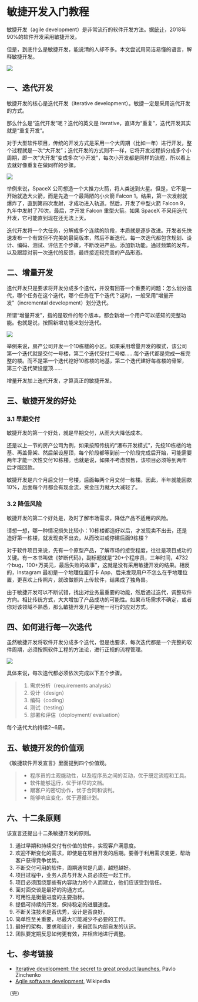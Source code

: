 # 敏捷开发入门教程

敏捷开发（agile development）是非常流行的软件开发方法。据[统计](https://www.statista.com/statistics/673786/worldwide-software-development-survey-agile-development-continuous-integration-adoption/)，2018年90%的软件开发采用敏捷开发。

但是，到底什么是敏捷开发，能说清的人却不多。本文尝试用简洁易懂的语言，解释敏捷开发。

![](https://cdn.beekka.com/blogimg/asset/201903/bg2019030701.jpg)

## 一、迭代开发

敏捷开发的核心是迭代开发（iterative development）。敏捷一定是采用迭代开发的方式。

那么什么是“迭代开发”呢？迭代的英文是 iterative，直译为“重复”，迭代开发其实就是“重复开发”。

对于大型软件项目，传统的开发方式是采用一个大周期（比如一年）进行开发，整个过程就是一次“大开发”；迭代开发的方式则不一样，它将开发过程拆分成多个小周期，即一次“大开发”变成多次“小开发”，每次小开发都是同样的流程，所以看上去就好像重复在做同样的步骤。

![](https://cdn.beekka.com/blogimg/asset/201903/bg2019030702.jpg)

举例来说，SpaceX 公司想造一个大推力火箭，将人类送到火星。但是，它不是一开始就造大火箭，而是先造一个最简陋的小火箭 Falcon 1。结果，第一次发射就爆炸了，直到第四次发射，才成功进入轨道。然后，开发了中型火箭 Falcon 9，九年中发射了70次。最后，才开发 Falcon 重型火箭。如果 SpaceX 不采用迭代开发，它可能直到现在还无法上天。

迭代开发将一个大任务，分解成多个连续的阶段，本质就是逐步改进。开发者先快速发布一个有效但不完美的最简版本，然后不断迭代。每一次迭代都包含规划、设计、编码、测试、评估五个步骤，不断改进产品，添加新功能。通过频繁的发布，以及跟踪对前一次迭代的反馈，最终接近较完善的产品形态。

## 二、增量开发

迭代开发只是要求将开发分成多个迭代，并没有回答一个重要的问题：怎么划分迭代，哪个任务在这个迭代，哪个任务在下个迭代？这时，一般采用“增量开发”（incremental development）划分迭代。

所谓“增量开发”，指的是软件的每个版本，都会新增一个用户可以感知的完整功能。也就是说，按照新增功能来划分迭代。

![](https://cdn.beekka.com/blogimg/asset/201903/bg2019030703.jpg)

举例来说，房产公司开发一个10栋楼的小区。如果采用增量开发的模式，该公司第一个迭代就是交付一号楼，第二个迭代交付二号楼……每个迭代都是完成一栋完整的楼。而不是第一个迭代挖好10栋楼的地基，第二个迭代建好每栋楼的骨架，第三个迭代架设屋顶……

增量开发加上迭代开发，才算真正的敏捷开发。

## 三、敏捷开发的好处

### 3.1 早期交付

敏捷开发的第一个好处，就是早期交付，从而大大降低成本。

还是以上一节的房产公司为例，如果按照传统的“瀑布开发模式”，先挖10栋楼的地基、再盖骨架、然后架设屋顶，每个阶段都等到前一个阶段完成后开始，可能需要两年才能一次性交付10栋楼。也就是说，如果不考虑预售，该项目必须等到两年后才能回款。

敏捷开发是六个月后交付一号楼，后面每两个月交付一栋楼。因此，半年就能回款10%，后面每个月都会有现金流，资金压力就大大减轻了。

### 3.2 降低风险

敏捷开发的第二个好处是，及时了解市场需求，降低产品不适用的风险。

请想一想，哪一种情况损失比较小：10栋楼都造好以后，才发现卖不出去，还是造好第一栋楼，就发现卖不出去，从而改进或停建后面9栋楼？

对于软件项目来说，先有一个原型产品，了解市场的接受程度，往往是项目成功的关键。有一本书叫做《梦断代码》，副标题就是“20+个程序员，三年时间，4732个bug，100+万美元，最后失败的故事”，这就是没有采用敏捷开发的结果。相反的，Instagram 最初是一个地理位置打卡 App，后来发现用户不怎么在乎地理位置，更喜欢上传照片，就改做照片上传软件，结果成了独角兽。

由于敏捷开发可以不断试错，找出对业务最重要的功能，然后通过迭代，调整软件方向。相比传统方式，大大增加了产品成功的可能性。如果市场需求不确定，或者你对该领域不熟悉，那么敏捷开发几乎是唯一可行的应对方式。

## 四、如何进行每一次迭代

虽然敏捷开发将软件开发分成多个迭代，但是也要求，每次迭代都是一个完整的软件周期，必须按照软件工程的方法论，进行正规的流程管理。

![](https://cdn.beekka.com/blogimg/asset/201903/bg2019030704.jpg)

具体来说，每次迭代都必须依次完成以下五个步骤。

> 1. 需求分析（requirements analysis）
> 2. 设计（design）
> 3. 编码（coding）
> 4. 测试（testing）
> 5. 部署和评估（deployment/ evaluation）

每个迭代大约持续2~6周。

## 五、敏捷开发的价值观

《敏捷软件开发宣言》里面提到四个价值观。

> - 程序员的主观能动性，以及程序员之间的互动，优于既定流程和工具。
> - 软件能够运行，优于详尽的文档。
> - 跟客户的密切协作，优于合同和谈判。
> - 能够响应变化，优于遵循计划。

## 六、十二条原则

该宣言还提出十二条敏捷开发的原则。

1.  通过早期和持续交付有价值的软件，实现客户满意度。
2.  欢迎不断变化的需求，即使是在项目开发的后期。要善于利用需求变更，帮助客户获得竞争优势。
3.  不断交付可用的软件，周期通常是几周，越短越好。
4.  项目过程中，业务人员与开发人员必须在一起工作。
5.  项目必须围绕那些有内容动力的个人而建立，他们应该受到信任。
6.  面对面交谈是最好的沟通方式。
7.  可用性是衡量进度的主要指标。
8.  提倡可持续的开发，保持稳定的进展速度。
9.  不断关注技术是否优秀，设计是否良好。
10. 简单性至关重要，尽最大可能减少不必要的工作。
11.  最好的架构、要求和设计，来自团队内部自发的认识。
12.  团队要定期反思如何更有效，并相应地进行调整。

## 七、参考链接

- [Iterative development: the secret to great product launches](https://www.mindk.com/blog/iterative-development/),  Pavlo Zinchenko
- [Agile software development](https://en.wikipedia.org/wiki/Agile_software_development), Wikipedia

（完）
